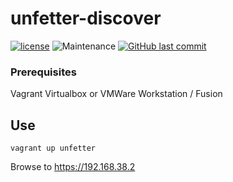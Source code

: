 # unfetter-discover
[![license](https://img.shields.io/github/license/olafhartong/unfetter-discover.svg?style=flat-square)](https://github.com/olafhartong/unfetter-discover/blob/master/license.md)
![Maintenance](https://img.shields.io/maintenance/yes/2018.svg?style=flat-square)
[![GitHub last commit](https://img.shields.io/github/last-commit/olafhartong/unfetter-discover.svg?style=flat-square)](https://github.com/olafhartong/unfetter-discover/commit/master)

### Prerequisites

Vagrant
Virtualbox or VMWare Workstation / Fusion

## Use

```vagrant up unfetter```

Browse to https://192.168.38.2
